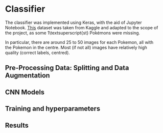 # Classifier 

The classifier was implemented using Keras, with the aid of Jupyter Notebook. 
[This](https://www.kaggle.com/datasets/lantian773030/pokemonclassification) dataset was taken from Kaggle and adapted to the scope of the project, as some 1\textsuperscript{st} Pokémons were missing.

In particular, there are around 25 to 50 images for each Pokemon, all with the Pokemon in the centre. Most (if not all) images have relatively high quality (correct labels, centred).

## Pre-Processing Data: Splitting and Data Augmentation

## CNN Models

## Training and hyperparameters


## Results